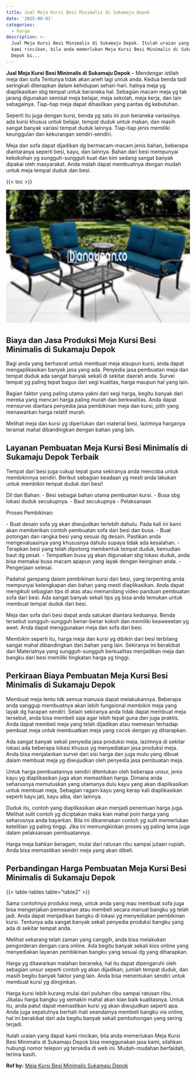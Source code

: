 ```yaml
---
title: Jual Meja Kursi Besi Minimalis di Sukamaju Depok
date: '2025-08-01'
categories:
  - harga
description: >-
  Jual Meja Kursi Besi Minimalis di Sukamaju Depok. Itulah uraian yang dapat
  kami rincikan, bila anda memerlukan Meja Kursi Besi Minimalis di Sukamaju
  Depok bi...
---
```


**Jual Meja Kursi Besi Minimalis di Sukamaju Depok** – Mendengar istilah meja dan sofa Tentunya tidak akan aneh lagi untuk anda. Kedua benda tadi seringkali diterapkan dalam kehidupan sehari-hari. halnya meja yg diaplikasikan sbg tempat untuk beraneka hal. Sebagian macam meja yg tak jarang digunakan semisal meja belajar, meja sekolah, meja kerja, dan lain sebagainya. Tiap-tiap meja dapat dihasilkan yang pantas dg kebutuhan.

Seperti itu juga dengan kursi, benda yg satu ini pun beraneka variasinya. ada kursi khusus untuk belajar, tempat duduk untuk makan, dan masih sangat banyak variasi tempat duduk lainnya. Tiap-tiap jenis memiliki keunggulan dan kekurangan sendiri-sendiri.

Meja dan sofa dapat dijadikan dg bermacam-macam jenis bahan, beberapa diantaranya seperti besi, kayu, dan lainnya. Bahan dari besi mempunyai kekokohan yg sungguh-sungguh kuat dan kini sedang sangat banyak dipakai oleh masyarakat. Anda malah dapat membuatnya dengan mudah untuk meja tempat duduk dan besi.

{{< toc >}}

![Jual Meja Kursi Besi Minimalis di Sukamaju Depok](/images/jual-meja-besi-murah04.png)

## Biaya dan Jasa Produksi Meja Kursi Besi Minimalis di Sukamaju Depok

Bagi anda yang berhasrat untuk membuat meja ataupun kursi, anda dapat mengaplikasikan banyak jasa yang ada. Penyedia jasa pembuatan meja dan tempat duduk ada sangat banyak sekali di sekitar daerah anda. Survei tempat yg paling tepat bagus dari segi kualitas, harga maupun hal yang lain.

Bagian faktor yang paling utama yakni dari segi harga, begitu banyak dari mereka yang mencari harga paling murah dan berkwalitas. Anda dapat mensurvei diantara penyedia jasa pembikinan meja dan kursi, pilih yang menawarkan harga relatif murah.

Melihat meja dan kursi yg diperlukan dari material besi, lazimnya harganya teramat mahal dibandingkan dengan bahan yang lain.

## Layanan Pembuatan Meja Kursi Besi Minimalis di Sukamaju Depok Terbaik

Tempat dari besi juga cukup tepat guna sekiranya anda mencoba untuk membikinnya sendiri. Berikut sebagian keadaan yg mesti anda lakukan untuk membikin tempat duduk dari besi!

Dll dan Bahan: - Besi sebagai bahan utama pembuatan kursi. - Busa sbg lokasi duduk secukupnya. - Baut secukupnya - Pelaksanaan

Proses Pembikinan:

\- Buat desain sofa yg akan diwujudkan terlebih dahulu. Pada kali ini kami akan memberikan contoh pembuatan sofa dari besi dan busa. - Buat potongan dan rangka besi yang sesuai dg desain. Pastikan anda mengevaluasinya yang khususnya dahulu supaya tidak ada kesalahan. - Terapkan besi yang telah dipotong membentuk tempat duduk, kemudian baut dg pesat. - Tempatkan busa yg akan digunakan sbg lokasi duduk, anda bisa memakai busa macam apapun yang layak dengan keinginan anda. - Pengerjaan selesai.

Padahal gampang dalam pembikinan kursi dari besi, yang terpenting anda mempunyai kelengkapan dan bahan yang mesti diaplikasikan. Anda dapat mengikuti sebagian tips di atas atau memandang video panduan pembuatan sofa dari besi. Ada sangat banyak sekali tips yg bisa anda temukan untuk membuat tempat duduk dari besi.

Meja dan sofa dari besi dapat anda satukan diantara keduanya. Benda tersebut sungguh-sungguh benar-benar kokoh dan memiliki keaweeetan yg awet. Anda dapat menggunakan meja dan sofa dari besi.

Membikin seperti itu, harga meja dan kursi yg dibikin dari besi terbilang sangat mahal dibandingkan dari bahan yang lain. Sekiranya ini berakibat dari Materialnya yang sungguh-sungguh berkualitas menjadikan meja dan bangku dari besi memiliki tingkatan harga yg tinggi.

## Perkiraan Biaya Pembuatan Meja Kursi Besi Minimalis di Sukamaju Depok

Membuat meja tentu tdk semua manusia dapat melakukannya. Beberapa anda sanggup membuatnya akan lebih fungsional membikin meja yang layak dg harapan sendiri. Selain sekiranya anda tidak dapat membuat meja tersebut, anda bisa membeli saja agar lebih tepat guna dan juga praktis. Anda dapat membeli meja yang telah dijadikan atau memesan terhadap pembuat meja untuk membuatkan meja yang cocok dengan yg diharapkan.

Ada sangat banyak sekali penyedia jasa produksi meja, lazimnya di sekitar lokasi ada beberapa lokasi khusus yg menyediakan jasa produksi meja. Anda bisa menjalankan survei dari sisi harga dan juga mutu yang dibuat dalam membuat meja yg diwujudkan oleh penyedia jasa pembuatan meja.

Untuk harga pembuatannya sendiri ditentukan oleh beberapa unsur, jenis kayu yg diaplikasikan juga akan memastikan harga. Dimana anda seharusnya memutuskan yang utamanya dulu kayu yang akan diaplikasikan untuk membuat meja, Sebagian ragam kayu yang kerap kali diaplikasikan seperti kayu jati, kayu alba, dan lainnya.

Duduk itu, contoh yang diaplikasikan akan menjadi penentuan harga juga. Melihat sulit contoh yg diciptakan maka kian mahal poin harga yang seharusnya anda bayarkan. Bila ini dikarenakan contoh yg sulit memerlukan ketelitian yg paling tinggi. Jika ini memungkinkan proses yg paling lama juga dalam pelaksanaan pembuatannya.

Harga meja bahkan beragam, mulai dari ratusan ribu sampai jutaan rupiah. Anda bisa memastikan sendiri meja yang akan dibeli.

## Perbandingan Harga Pembuatan Meja Kursi Besi Minimalis di Sukamaju Depok

{{< table-tables table="table2" >}}

Sama contohnya produksi meja, untuk anda yang mau membuat sofa juga bisa mengerjakan pemesanan atau membeli secara manual bangku yg telah jadi. Anda dapat menjadikan bangku di lokasi yg menyediakan pembikinan kursi. Tentunya ada sangat banyak sekali penyedia produksi bangku yang ada di sekitar tempat anda.

Melihat sekarang telah zaman yang canggih, anda bisa melakukan pengorderan dengan cara online. Ada begitu banyak sekali kios online yang menyediakan layanan pembikinan bangku yang sesuai dg yang diharapkan.

Harga yg ditawarkan malahan beraneka, hal itu dapat dipengaruhi oleh sebagian unsur seperti contoh yg akan dijadikan, jumlah tempat duduk, dan masih begitu banyak faktor yang lain. Anda bisa menentukan sendiri untuk membuat kursi yg diinginkan.

Harga kursi lebih kurang mulai dari puluhan ribu sampai ratusan ribu. Jikalau harga bangku yg semakin mahal akan kian baik kualitasnya. Untuk itu, anda patut dapat memastikan kursi yg akan diwujudkan seperti apa. Anda juga sepatutnya berhati-hati seandainya membeli bangku via online, hal ini berakibat dari ada begitu banyak sekali pembohongan yang sering terjadi.

Itulah uraian yang dapat kami rincikan, bila anda memerlukan Meja Kursi Besi Minimalis di Sukamaju Depok bisa menggunakan jasa kami, silahkan hubungi nomor telepon yg tersedia di web ini. Mudah-mudahan berfaidah, terima kasih.

**Ref by:** [Meja Kursi Besi Minimalis Sukamaju Depok](https://id.wikipedia.org/wiki/Meja)
